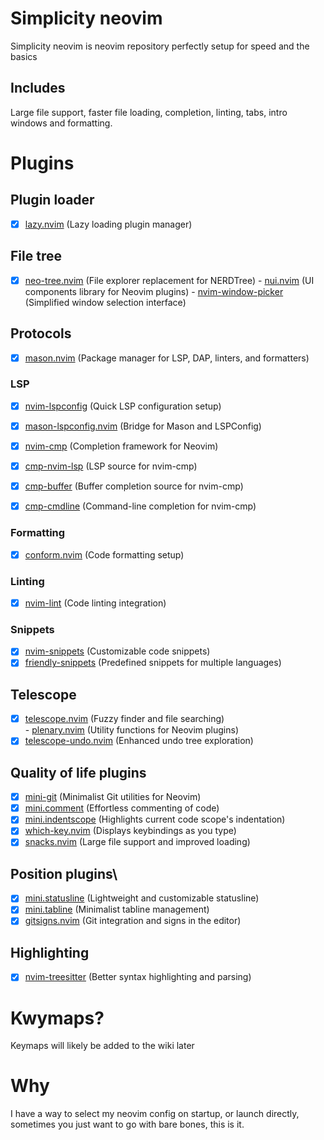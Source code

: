 # Simplicity neovim  

Simplicity neovim is neovim repository perfectly setup for speed and the basics

## Includes

Large file support, faster file loading, completion, linting, tabs, intro windows and formatting.

# Plugins
## Plugin loader
- [x] [lazy.nvim](https://github.com/folke/lazy.nvim) (Lazy loading plugin manager)  

## File tree
- [x] [neo-tree.nvim](https://github.com/nvim-neo-tree/neo-tree.nvim) (File explorer replacement for NERDTree)
           - [nui.nvim](https://github.com/MunifTanjim/nui.nvim) (UI components library for Neovim plugins)
           - [nvim-window-picker](https://github.com/s1n7ax/nvim-window-picker) (Simplified window selection interface)  

## Protocols
- [x] [mason.nvim](https://github.com/williamboman/mason.nvim) (Package manager for LSP, DAP, linters, and formatters)  

### LSP
- [x] [nvim-lspconfig](https://github.com/neovim/nvim-lspconfig) (Quick LSP configuration setup)  
- [x] [mason-lspconfig.nvim](https://github.com/williamboman/mason-lspconfig.nvim) (Bridge for Mason and LSPConfig)  

- [x] [nvim-cmp](https://github.com/hrsh7th/nvim-cmp) (Completion framework for Neovim)  
- [x] [cmp-nvim-lsp](https://github.com/hrsh7th/cmp-nvim-lsp) (LSP source for nvim-cmp)  
- [x] [cmp-buffer](https://github.com/hrsh7th/cmp-buffer) (Buffer completion source for nvim-cmp)  
- [x] [cmp-cmdline](https://github.com/hrsh7th/cmp-cmdline) (Command-line completion for nvim-cmp)  

### Formatting
- [x] [conform.nvim](https://github.com/stevearc/conform.nvim) (Code formatting setup)  

### Linting
- [x] [nvim-lint](https://github.com/mfussenegger/nvim-lint) (Code linting integration)  

### Snippets
- [x] [nvim-snippets](https://github.com/garymjr/nvim-snippets) (Customizable code snippets)  
- [x] [friendly-snippets](https://github.com/rafamadriz/friendly-snippets) (Predefined snippets for multiple languages)  

## Telescope
- [x] [telescope.nvim](https://github.com/nvim-telescope/telescope.nvim) (Fuzzy finder and file searching)  
           - [plenary.nvim](https://github.com/nvim-lua/plenary.nvim) (Utility functions for Neovim plugins)  
- [x] [telescope-undo.nvim](https://github.com/debugloop/telescope-undo.nvim) (Enhanced undo tree exploration)  

## Quality of life plugins
- [x] [mini-git](https://github.com/echasnovski/mini-git) (Minimalist Git utilities for Neovim)  
- [x] [mini.comment](https://github.com/echasnovski/mini.comment) (Effortless commenting of code)  
- [x] [mini.indentscope](https://github.com/echasnovski/mini.indentscope) (Highlights current code scope's indentation)
- [x] [which-key.nvim](https://github.com/folke/which-key.nvim) (Displays keybindings as you type)
- [x] [snacks.nvim](https://github.com/folke/snacks.nvim) (Large file support and improved loading)

## Position plugins\
- [x] [mini.statusline](https://github.com/echasnovski/mini.statusline) (Lightweight and customizable statusline)  
- [x] [mini.tabline](https://github.com/echasnovski/mini.tabline) (Minimalist tabline management)
- [x] [gitsigns.nvim](https://github.com/lewis6991/gitsigns.nvim) (Git integration and signs in the editor)

## Highlighting
- [x] [nvim-treesitter](https://github.com/nvim-treesitter/nvim-treesitter) (Better syntax highlighting and parsing)  

# Kwymaps?
Keymaps will likely be added to the wiki later

# Why
I have a way to select my neovim config on startup, or launch directly, sometimes you just want to go with bare bones, this is it.
